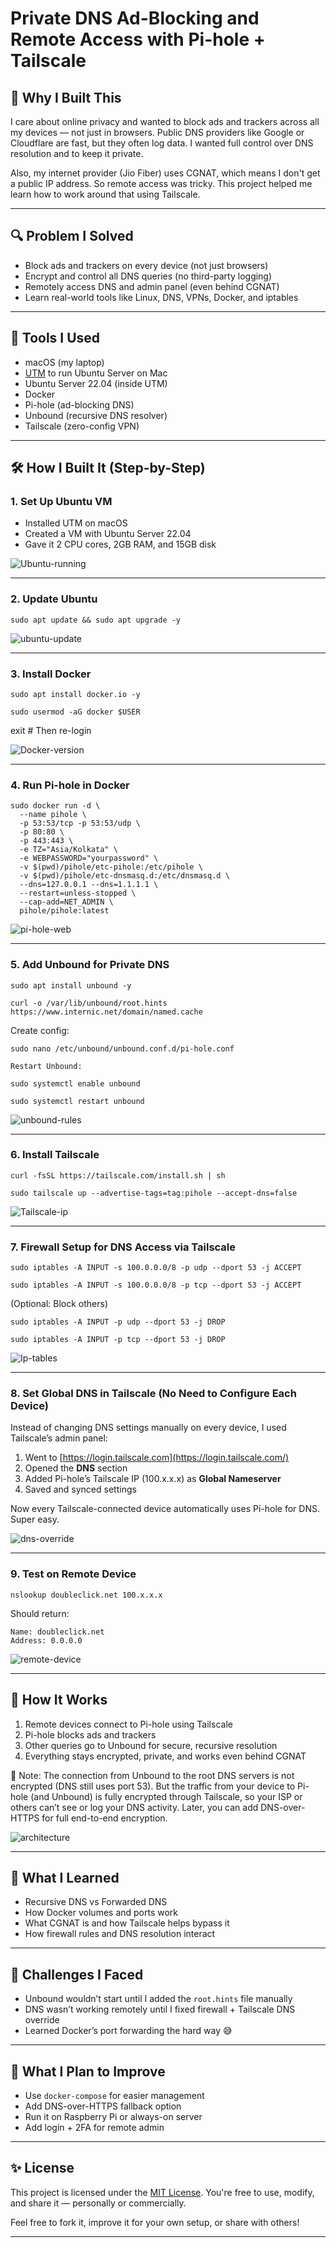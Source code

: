  # Private DNS Ad-Blocking and Remote Access with Pi-hole + Tailscale

## 👋 Why I Built This

I care about online privacy and wanted to block ads and trackers across all my devices — not just in browsers. Public DNS providers like Google or Cloudflare are fast, but they often log data. I wanted full control over DNS resolution and to keep it private.

Also, my internet provider (Jio Fiber) uses CGNAT, which means I don't get a public IP address. So remote access was tricky. This project helped me learn how to work around that using Tailscale.

---

## 🔍 Problem I Solved

* Block ads and trackers on every device (not just browsers)
* Encrypt and control all DNS queries (no third-party logging)
* Remotely access DNS and admin panel (even behind CGNAT)
* Learn real-world tools like Linux, DNS, VPNs, Docker, and iptables

---

## 🧰 Tools I Used

* macOS (my laptop)
* [UTM](https://mac.getutm.app/) to run Ubuntu Server on Mac
* Ubuntu Server 22.04 (inside UTM)
* Docker
* Pi-hole (ad-blocking DNS)
* Unbound (recursive DNS resolver)
* Tailscale (zero-config VPN)

---

## 🛠️ How I Built It (Step-by-Step)

### 1. Set Up Ubuntu VM

* Installed UTM on macOS
* Created a VM with Ubuntu Server 22.04
* Gave it 2 CPU cores, 2GB RAM, and 15GB disk

![Ubuntu-running](/screenshots/Ubuntu-UTM.png)

---

### 2. Update Ubuntu

```shell
sudo apt update && sudo apt upgrade -y
```
![ubuntu-update](/screenshots/Ubuntu-Update.png)

---

### 3. Install Docker

```shell
sudo apt install docker.io -y
```
```shell
sudo usermod -aG docker $USER
```

exit  # Then re-login



![Docker-version](/screenshots/Docker-version.png)

---

### 4. Run Pi-hole in Docker

```shell
sudo docker run -d \
  --name pihole \
  -p 53:53/tcp -p 53:53/udp \
  -p 80:80 \
  -p 443:443 \
  -e TZ="Asia/Kolkata" \
  -e WEBPASSWORD="yourpassword" \
  -v $(pwd)/pihole/etc-pihole:/etc/pihole \
  -v $(pwd)/pihole/etc-dnsmasq.d:/etc/dnsmasq.d \
  --dns=127.0.0.1 --dns=1.1.1.1 \
  --restart=unless-stopped \
  --cap-add=NET_ADMIN \
  pihole/pihole:latest

```
![pi-hole-web](/screenshots/Pihole-web-ui.png)

---

### 5. Add Unbound for Private DNS

```shell
sudo apt install unbound -y
```

```shell
curl -o /var/lib/unbound/root.hints https://www.internic.net/domain/named.cache
```

Create config:

```shell
sudo nano /etc/unbound/unbound.conf.d/pi-hole.conf
```
```shell
Restart Unbound:
```
```shell
sudo systemctl enable unbound
```

```shell
sudo systemctl restart unbound
```


![unbound-rules](/screenshots/unbound+pi-hole-integration.png)

---

### 6. Install Tailscale

```shell
curl -fsSL https://tailscale.com/install.sh | sh
```


```shell
sudo tailscale up --advertise-tags=tag:pihole --accept-dns=false
```

![Tailscale-ip](/screenshots/Tailscale-ip.png)

---

### 7. Firewall Setup for DNS Access via Tailscale
```shell
sudo iptables -A INPUT -s 100.0.0.0/8 -p udp --dport 53 -j ACCEPT
```
```shell
sudo iptables -A INPUT -s 100.0.0.0/8 -p tcp --dport 53 -j ACCEPT
```

(Optional: Block others)

```shell
sudo iptables -A INPUT -p udp --dport 53 -j DROP
```
```shell
sudo iptables -A INPUT -p tcp --dport 53 -j DROP
```

![Ip-tables](/screenshots/IP-table-rules.png)

---

### 8. Set Global DNS in Tailscale (No Need to Configure Each Device)

Instead of changing DNS settings manually on every device, I used Tailscale’s admin panel:

1. Went to [https://login.tailscale.com](https://login.tailscale.com/)
2. Opened the **DNS** section
3. Added Pi-hole’s Tailscale IP (100.x.x.x) as **Global Nameserver**
4. Saved and synced settings

Now every Tailscale-connected device automatically uses Pi-hole for DNS. Super easy.

![dns-override](/screenshots/Tailscale-global-dns.png)

---

### 9. Test on Remote Device

```shell
nslookup doubleclick.net 100.x.x.x
```

Should return:

```shell
Name: doubleclick.net
Address: 0.0.0.0
```

![remote-device](/screenshots/nslookup-remote-device.png)

---

## 🔄 How It Works

1. Remote devices connect to Pi-hole using Tailscale
2. Pi-hole blocks ads and trackers
3. Other queries go to Unbound for secure, recursive resolution
4. Everything stays encrypted, private, and works even behind CGNAT


📝 Note: The connection from Unbound to the root DNS servers is not encrypted (DNS still uses port 53).
But the traffic from your device to Pi-hole (and Unbound) is fully encrypted through Tailscale, so your ISP or others can’t see or log your DNS activity.
Later, you can add DNS-over-HTTPS for full end-to-end encryption.


![architecture](/screenshots/Network-diagram.png)

---

## 🤯 What I Learned

* Recursive DNS vs Forwarded DNS
* How Docker volumes and ports work
* What CGNAT is and how Tailscale helps bypass it
* How firewall rules and DNS resolution interact

---

## 😤 Challenges I Faced

* Unbound wouldn’t start until I added the `root.hints` file manually
* DNS wasn’t working remotely until I fixed firewall + Tailscale DNS override
* Learned Docker’s port forwarding the hard way 😅

---

## 🚀 What I Plan to Improve

* Use `docker-compose` for easier management
* Add DNS-over-HTTPS fallback option
* Run it on Raspberry Pi or always-on server
* Add login + 2FA for remote admin

---

## ✨ License

This project is licensed under the [MIT License](LICENSE).
You're free to use, modify, and share it — personally or commercially.

Feel free to fork it, improve it for your own setup, or share with others!

---
